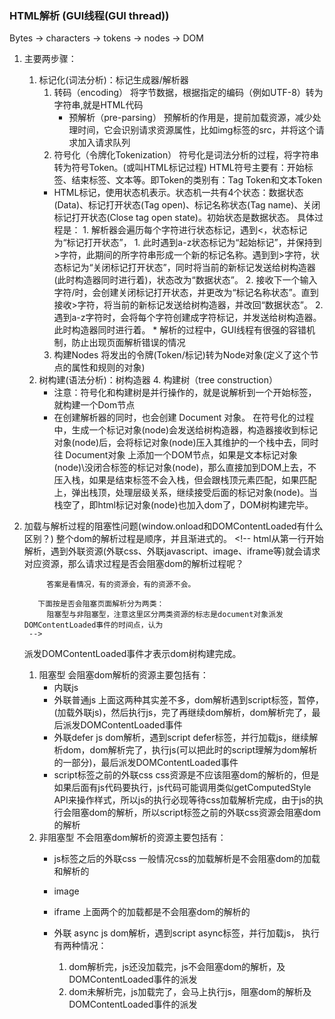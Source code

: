 ### HTML解析 (GUI线程(GUI thread))
  Bytes → characters → tokens → nodes → DOM
  1. 主要两步骤：
      1. 标记化(词法分析)：标记生成器/解析器
          1. 转码（encoding）
              将字节数据，根据指定的编码（例如UTF-8）转为字符串,就是HTML代码
              * 预解析（pre-parsing）
                预解析的作用是，提前加载资源，减少处理时间，它会识别请求资源属性，比如img标签的src，并将这个请求加入请求队列
          2. 符号化（令牌化Tokenization）
            符号化是词法分析的过程，将字符串转为符号Token。(或叫HTML标记过程)
            HTML符号主要有：开始标签、结束标签、文本等。即Token的类别有：Tag Token和文本Token
            * HTML标记，使用状态机表示。状态机一共有4个状态：数据状态(Data)、标记打开状态(Tag open)、标记名称状态(Tag name)、关闭标记打开状态(Close tag open state)。初始状态是数据状态。
                具体过程是：
                  1. 解析器会遍历每个字符进行状态标记，遇到<，状态标记为“标记打开状态”，
                    1. 此时遇到a-z状态标记为“起始标记”，并保持到>字符，此期间的所字符串形成一个新的标记名称。遇到到>字符，状态标记为“关闭标记打开状态”，同时将当前的新标记发送给树构造器(此时构造器同时进行着)，状态改为“数据状态”。
                    2. 接收下一个输入字符/时，会创建关闭标记打开状态，并更改为“标记名称状态”。直到接收>字符，将当前的新标记发送给树构造器，并改回“数据状态”。
                  2. 遇到a-z字符时，会将每个字符创建成字符标记，并发送给树构造器。此时构造器同时进行着。
                  * 解析的过程中，GUI线程有很强的容错机制，防止出现页面解析错误的情况
          3. 构建Nodes
            将发出的令牌(Token/标记)转为Node对象(定义了这个节点的属性和规则的对象)
      2. 树构建(语法分析)：树构造器
          4. 构建树（tree construction）
            * 注意：符号化和构建树是并行操作的，就是说解析到一个开始标签，就构建一个Dom节点
            * 在创建解析器的同时，也会创建 Document 对象。
            在符号化的过程中，生成一个标记对象(node)会发送给树构造器，构造器接收到标记对象(node)后，会将标记对象(node)压入其维护的一个栈中去，同时往 Document对象 上添加一个DOM节点，如果是文本标记对象(node)\没闭合标签的标记对象(node)，那么直接加到DOM上去，不压入栈，如果是结束标签不会入栈，但会跟栈顶元素匹配，如果匹配上，弹出栈顶，处理层级关系，继续接受后面的标记对象(node)。当栈空了，即html标记对象(node)也加入dom了，DOM树构建完毕。
                <!-- (我的理解是，解析器维护了一个栈，符号化过程中遇到一个开始标签就入栈，并创建一个DOM对象，继续解析，遇到非结束标签继续生成Token并压入栈，同时创建一个DOM对象，添加一个parent属性指向前一个Token，直到遇到结束Token，弹出栈顶Token(即销毁了)，加它的parent的children数组中，这样就维护了DOM tree的关系)
                https://blog.csdn.net/Alan_1550587588/article/details/80297765
                http://www.dailichun.com/2018/03/12/whenyouenteraurl.html -->

  2. 加载与解析过程的阻塞性问题(window.onload和DOMContentLoaded有什么区别？)
          <!-- (《DOMContentLoaded.md》篇也有部分说明，但这里更着重阻塞性问题) -->
      整个dom的解析过程是顺序，并且渐进式的。
          <!-- 
            html从第一行开始解析，遇到外联资源(外联css、外联javascript、image、iframe等)就会请求对应资源，那么请求过程是否会阻塞dom的解析过程呢？

              答案是看情况，有的资源会，有的资源不会。
            
            下面按是否会阻塞页面解析分为两类：
              阻塞型与非阻塞型，注意这里区分两类资源的标志是document对象派发DOMContentLoaded事件的时间点，认为
          -->
      派发DOMContentLoaded事件才表示dom树构建完成。

      1. 阻塞型
          会阻塞dom解析的资源主要包括有：
              <!-- * 内联css   应该是阻塞渲染树生成，不阻塞dom的解析-->
          * 内联js
          * 外联普通js
            上面这两种其实差不多，dom解析遇到script标签，暂停，(加载外联js)，然后执行js，完了再继续dom解析，dom解析完了，最后派发DOMContentLoaded事件
          * 外联defer js
            dom解析，遇到script defer标签，并行加载js，继续解析dom，dom解析完了，执行js(可以把此时的script理解为dom解析的一部分)，最后派发DOMContentLoaded事件
          * script标签之前的外联css
            css资源是不应该阻塞dom的解析的，但是如果后面有js代码要执行，js代码可能调用类似getComputedStyle API来操作样式，所以js的执行必现等待css加载解析完成，由于js的执行会阻塞dom的解析，所以script标签之前的外联css资源会阻塞dom的解析
      2. 非阻塞型
         不会阻塞dom解析的资源主要包括有：
          * js标签之后的外联css
            一般情况css的加载解析是不会阻塞dom的加载和解析的
          * image
          * iframe
            上面两个的加载都是不会阻塞dom的解析的
          * 外联 async js
            dom解析，遇到script async标签，并行加载js，
            执行有两种情况：
              1. dom解析完，js还没加载完，js不会阻塞dom的解析，及DOMContentLoaded事件的派发
              2. dom未解析完，js加载完了，会马上执行js，阻塞dom的解析及DOMContentLoaded事件的派发


              <!-- 详细说明将参考文章 https://juejin.cn/post/6844903745730396174 -->

